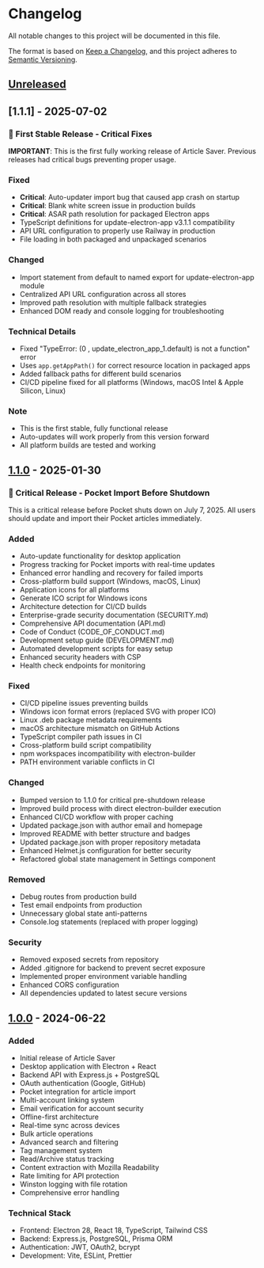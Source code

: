 # Changelog

All notable changes to this project will be documented in this file.

The format is based on [Keep a Changelog](https://keepachangelog.com/en/1.0.0/),
and this project adheres to [Semantic Versioning](https://semver.org/spec/v2.0.0.html).

## [Unreleased]

## [1.1.1] - 2025-07-02

### 🚨 First Stable Release - Critical Fixes

**IMPORTANT**: This is the first fully working release of Article Saver. Previous releases had critical bugs preventing proper usage.

### Fixed
- **Critical**: Auto-updater import bug that caused app crash on startup
- **Critical**: Blank white screen issue in production builds
- **Critical**: ASAR path resolution for packaged Electron apps
- TypeScript definitions for update-electron-app v3.1.1 compatibility
- API URL configuration to properly use Railway in production
- File loading in both packaged and unpackaged scenarios

### Changed
- Import statement from default to named export for update-electron-app module
- Centralized API URL configuration across all stores
- Improved path resolution with multiple fallback strategies
- Enhanced DOM ready and console logging for troubleshooting

### Technical Details
- Fixed "TypeError: (0 , update_electron_app_1.default) is not a function" error
- Uses `app.getAppPath()` for correct resource location in packaged apps
- Added fallback paths for different build scenarios
- CI/CD pipeline fixed for all platforms (Windows, macOS Intel & Apple Silicon, Linux)

### Note
- This is the first stable, fully functional release
- Auto-updates will work properly from this version forward
- All platform builds are tested and working

## [1.1.0] - 2025-01-30

### 🚨 Critical Release - Pocket Import Before Shutdown
This is a critical release before Pocket shuts down on July 7, 2025. All users should update and import their Pocket articles immediately.

### Added
- Auto-update functionality for desktop application
- Progress tracking for Pocket imports with real-time updates
- Enhanced error handling and recovery for failed imports
- Cross-platform build support (Windows, macOS, Linux)
- Application icons for all platforms
- Generate ICO script for Windows icons
- Architecture detection for CI/CD builds
- Enterprise-grade security documentation (SECURITY.md)
- Comprehensive API documentation (API.md)
- Code of Conduct (CODE_OF_CONDUCT.md)
- Development setup guide (DEVELOPMENT.md)
- Automated development scripts for easy setup
- Enhanced security headers with CSP
- Health check endpoints for monitoring

### Fixed
- CI/CD pipeline issues preventing builds
- Windows icon format errors (replaced SVG with proper ICO)
- Linux .deb package metadata requirements
- macOS architecture mismatch on GitHub Actions
- TypeScript compiler path issues in CI
- Cross-platform build script compatibility
- npm workspaces incompatibility with electron-builder
- PATH environment variable conflicts in CI

### Changed
- Bumped version to 1.1.0 for critical pre-shutdown release
- Improved build process with direct electron-builder execution
- Enhanced CI/CD workflow with proper caching
- Updated package.json with author email and homepage
- Improved README with better structure and badges
- Updated package.json with proper repository metadata
- Enhanced Helmet.js configuration for better security
- Refactored global state management in Settings component

### Removed
- Debug routes from production build
- Test email endpoints from production
- Unnecessary global state anti-patterns
- Console.log statements (replaced with proper logging)

### Security
- Removed exposed secrets from repository
- Added .gitignore for backend to prevent secret exposure
- Implemented proper environment variable handling
- Enhanced CORS configuration
- All dependencies updated to latest secure versions

## [1.0.0] - 2024-06-22

### Added
- Initial release of Article Saver
- Desktop application with Electron + React
- Backend API with Express.js + PostgreSQL
- OAuth authentication (Google, GitHub)
- Pocket integration for article import
- Multi-account linking system
- Email verification for account security
- Offline-first architecture
- Real-time sync across devices
- Bulk article operations
- Advanced search and filtering
- Tag management system
- Read/Archive status tracking
- Content extraction with Mozilla Readability
- Rate limiting for API protection
- Winston logging with file rotation
- Comprehensive error handling

### Technical Stack
- Frontend: Electron 28, React 18, TypeScript, Tailwind CSS
- Backend: Express.js, PostgreSQL, Prisma ORM
- Authentication: JWT, OAuth2, bcrypt
- Development: Vite, ESLint, Prettier

[Unreleased]: https://github.com/nilukush/article_saver/compare/v1.1.0...HEAD
[1.1.0]: https://github.com/nilukush/article_saver/compare/v1.0.0...v1.1.0
[1.0.0]: https://github.com/nilukush/article_saver/releases/tag/v1.0.0